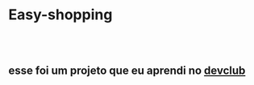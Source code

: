 <h1>Easy-shopping</h1> 
<br>
<br>
<h2>esse foi um projeto que eu aprendi no <a href="https://rodolfemore.com.br/devclub">devclub</a></h2>
